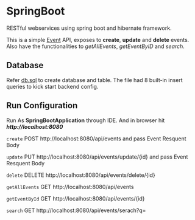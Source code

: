 # SpringBoot
RESTful webservices using spring boot and hibernate framework.

This is a simple [Event](https://github.com/praveenrj25/SpringBoot/blob/master/spring-boot-rest/src/main/java/com/rest/springboot/model/Event.java) API, exposes to **create**, **update** and **delete** events. Also have the functionalities to *getAllEvents*, *getEventByID* and *search*.

## Database
Refer [db.sql](https://github.com/praveenrj25/SpringBoot/blob/master/spring-boot-rest/db.sql) to create database and table. The file had 8 built-in insert queries to kick start backend config.

## Run Configuration

Run As **SpringBootApplication** through IDE. And in browser hit **_http://localhost:8080_**

`create` POST http://localhost:8080/api/events and pass Event Resquent Body

`update` PUT http://localhost:8080/api/events/update/{id} and pass Event Resquent Body

`delete` DELETE http://localhost:8080/api/events/delete/{id}

`getAllEvents` GET http://localhost:8080/api/events

`getEventById` GET http://localhost:8080/api/events/{id}

`search` GET http://localhost:8080/api/events/serach?q=
